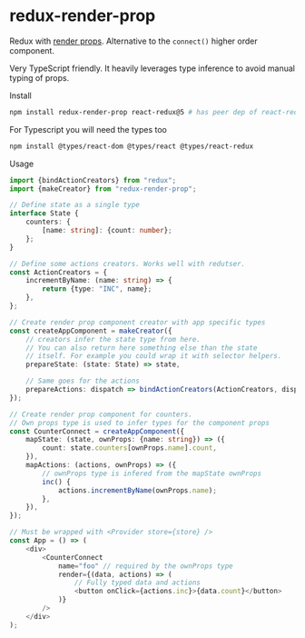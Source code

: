 # redux-render-prop

Redux with [render props][1]. Alternative to the `connect()` higher order component.

Very TypeScript friendly. It heavily leverages type inference to
avoid manual typing of props.

Install

```sh
npm install redux-render-prop react-redux@5 # has peer dep of react-redux 5.x
```

For Typescript you will need the types too

```sh
npm install @types/react-dom @types/react @types/react-redux
```

Usage

```ts
import {bindActionCreators} from "redux";
import {makeCreator} from "redux-render-prop";

// Define state as a single type
interface State {
    counters: {
        [name: string]: {count: number};
    };
}

// Define some actions creators. Works well with redutser.
const ActionCreators = {
    incrementByName: (name: string) => {
        return {type: "INC", name};
    },
};

// Create render prop component creator with app specific types
const createAppComponent = makeCreator({
    // creators infer the state type from here.
    // You can also return here something else than the state
    // itself. For example you could wrap it with selector helpers.
    prepareState: (state: State) => state,

    // Same goes for the actions
    prepareActions: dispatch => bindActionCreators(ActionCreators, dispatch),
});

// Create render prop component for counters.
// Own props type is used to infer types for the component props
const CounterConnect = createAppComponent({
    mapState: (state, ownProps: {name: string}) => ({
        count: state.counters[ownProps.name].count,
    }),
    mapActions: (actions, ownProps) => ({
        // ownProps type is infered from the mapState ownProps
        inc() {
            actions.incrementByName(ownProps.name);
        },
    }),
});

// Must be wrapped with <Provider store={store} />
const App = () => (
    <div>
        <CounterConnect
            name="foo" // required by the ownProps type
            render={(data, actions) => (
                // Fully typed data and actions
                <button onClick={actions.inc}>{data.count}</button>
            )}
        />
    </div>
);
```

[1]: https://reactjs.org/docs/render-props.html
